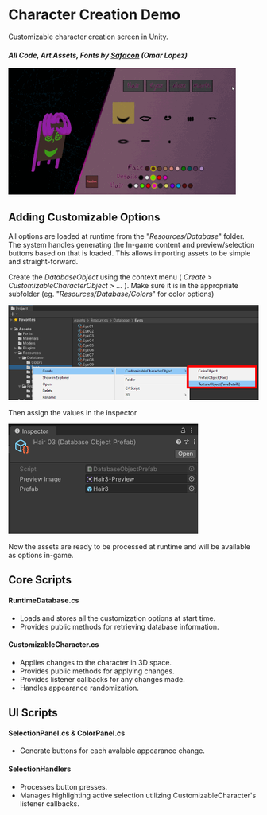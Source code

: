 # Character Creation Demo
Customizable character creation screen in Unity.

 #### *All Code, Art Assets, Fonts by [Safacon](https://www.safacon.com) (Omar Lopez)*

![Preview Gif](/ReadmeImages/FullPreview.gif)

## Adding Customizable Options
All options are loaded at runtime from the "*Resources/Database*" folder. The system handles generating the In-game content and preview/selection buttons based on that is loaded. This allows importing assets to be simple and straight-forward.

Create the *DatabaseObject* using the context menu ( *Create > CustomizableCharacterObject > ...* ).
Make sure it is in the appropriate subfolder (eg. "*Resources/Database/Colors*" for color options)

![Object Creation Image](/ReadmeImages/DatabaseObjectCreation.png)

Then assign the values in the inspector

![Inspector Image](/ReadmeImages/DatabaseValueAssignment.png)

Now the assets are ready to be processed at runtime and will be available as options in-game.

## Core Scripts

#### RuntimeDatabase.cs
- Loads and stores all the customization options at start time.
- Provides public methods for retrieving database information.

#### CustomizableCharacter.cs
- Applies changes to the character in 3D space.
- Provides public methods for applying changes.
- Provides listener callbacks for any changes made.
- Handles appearance randomization.

## UI Scripts

#### SelectionPanel.cs & ColorPanel.cs
- Generate buttons for each avalable appearance change.

#### SelectionHandlers
- Processes button presses.
- Manages highlighting active selection utilizing CustomizableCharacter's listener callbacks.
